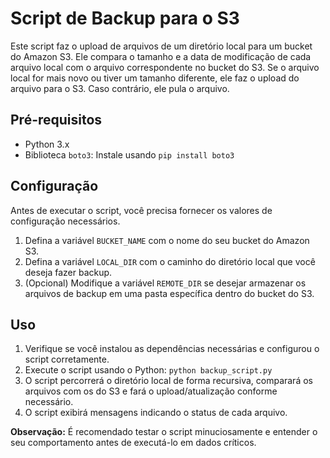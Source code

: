 # Script de Backup para o S3

Este script faz o upload de arquivos de um diretório local para um bucket do Amazon S3. Ele compara o tamanho e a data de modificação de cada arquivo local com o arquivo correspondente no bucket do S3. Se o arquivo local for mais novo ou tiver um tamanho diferente, ele faz o upload do arquivo para o S3. Caso contrário, ele pula o arquivo.

## Pré-requisitos

- Python 3.x
- Biblioteca `boto3`: Instale usando `pip install boto3`

## Configuração

Antes de executar o script, você precisa fornecer os valores de configuração necessários.

1. Defina a variável `BUCKET_NAME` com o nome do seu bucket do Amazon S3.
2. Defina a variável `LOCAL_DIR` com o caminho do diretório local que você deseja fazer backup.
3. (Opcional) Modifique a variável `REMOTE_DIR` se desejar armazenar os arquivos de backup em uma pasta específica dentro do bucket do S3.

## Uso

1. Verifique se você instalou as dependências necessárias e configurou o script corretamente.
2. Execute o script usando o Python: `python backup_script.py`
3. O script percorrerá o diretório local de forma recursiva, comparará os arquivos com os do S3 e fará o upload/atualização conforme necessário.
4. O script exibirá mensagens indicando o status de cada arquivo.

**Observação:** É recomendado testar o script minuciosamente e entender o seu comportamento antes de executá-lo em dados críticos.
